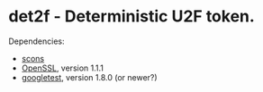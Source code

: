 # det2f - Deterministic U2F token.

Dependencies:
* [scons](http://scons.org/)
* [OpenSSL](http://openssl.org/), version 1.1.1
* [googletest](https://github.com/google/googletest), version 1.8.0 (or newer?)

